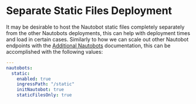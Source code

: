 # Separate Static Files Deployment

It may be desirable to host the Nautobot static files completely separately from the other Nautobots deployments, this can help with deployment times and load in certain cases.  Similarly to how we can scale out other Nautobot endpoints with the [Additional Nautobots](../) documentation, this can be accomplished with the following values:

```yaml
---
nautobots:
  static:
    enabled: true
    ingressPath: "/static"
    initNautobot: true
    staticFilesOnly: true
```
